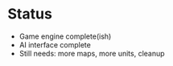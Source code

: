 <!SLIDE >
# Status

- Game engine complete(ish)
- AI interface complete
- Still needs: more maps, more units, cleanup
